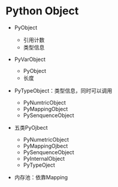 # Python Object

- PyObject
  - 引用计数
  - 类型信息

- PyVarObject
  - PyObject
  - 长度

- PyTypeObject：类型信息，同时可以调用
  - PyNumtricObject
  - PyMappingObject
  - PySenquenceObject

- 五类PyOjbect
  - PyNumetricObject
  - PyMappingOjbect
  - PySenquenceObject
  - PyInternalObject
  - PyTypeOject


- 内存池：依靠Mapping

